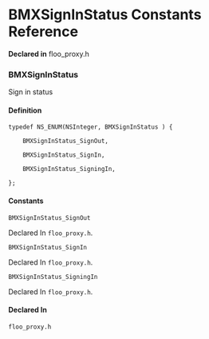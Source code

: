 # BMXSignInStatus Constants Reference

  **Declared in** floo_proxy.h  

### BMXSignInStatus

Sign in status

#### Definition
    typedef NS_ENUM(NSInteger, BMXSignInStatus ) {   
        
        BMXSignInStatus_SignOut,
        
        BMXSignInStatus_SignIn,
        
        BMXSignInStatus_SigningIn,
        
    };

#### Constants

<a name="" title="BMXSignInStatus_SignOut"></a><code>BMXSignInStatus_SignOut</code>

   Declared In `floo_proxy.h`.

<a name="" title="BMXSignInStatus_SignIn"></a><code>BMXSignInStatus_SignIn</code>

   Declared In `floo_proxy.h`.

<a name="" title="BMXSignInStatus_SigningIn"></a><code>BMXSignInStatus_SigningIn</code>

   Declared In `floo_proxy.h`.

#### Declared In
`floo_proxy.h`


